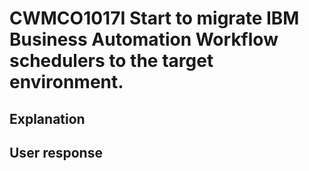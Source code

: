 # CWMCO1017I Start to migrate IBM Business Automation Workflow schedulers to the target environment.

## Explanation

## User response